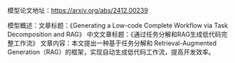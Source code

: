 模型论文地址：https://arxiv.org/abs/2412.00239

模型概述：文章标题：《Generating a Low-code Complete Workflow via Task Decomposition and RAG》
中文文章标题：《通过任务分解和RAG生成低代码完整工作流》
文章内容：本文提出一种基于任务分解和 Retrieval-Augmented Generation（RAG）的框架，实现自动生成低代码工作流，提高开发效率。
